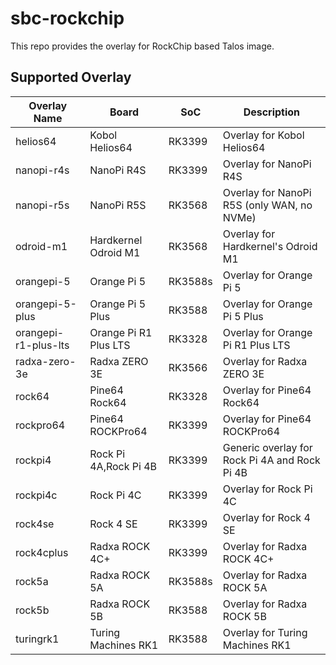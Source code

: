 # sbc-rockchip

This repo provides the overlay for RockChip based Talos image.

## Supported Overlay

| Overlay Name         | Board                 | SoC     | Description                                   |
| -------------------- | --------------------- | ------- | --------------------------------------------- |
| helios64             | Kobol Helios64        | RK3399  | Overlay for Kobol Helios64                    |
| nanopi-r4s           | NanoPi R4S            | RK3399  | Overlay for NanoPi R4S                        |
| nanopi-r5s           | NanoPi R5S            | RK3568  | Overlay for NanoPi R5S (only WAN, no NVMe)    |
| odroid-m1            | Hardkernel Odroid M1  | RK3568  | Overlay for Hardkernel's Odroid M1            |
| orangepi-5           | Orange Pi 5           | RK3588s | Overlay for Orange Pi 5                       |
| orangepi-5-plus      | Orange Pi 5 Plus      | RK3588  | Overlay for Orange Pi 5 Plus                  |
| orangepi-r1-plus-lts | Orange Pi R1 Plus LTS | RK3328  | Overlay for Orange Pi R1 Plus LTS             |
| radxa-zero-3e        | Radxa ZERO 3E         | RK3566  | Overlay for Radxa ZERO 3E                     |
| rock64               | Pine64 Rock64         | RK3328  | Overlay for Pine64 Rock64                     |
| rockpro64            | Pine64 ROCKPro64      | RK3399  | Overlay for Pine64 ROCKPro64                  |
| rockpi4              | Rock Pi 4A,Rock Pi 4B | RK3399  | Generic overlay for Rock Pi 4A and Rock Pi 4B |
| rockpi4c             | Rock Pi 4C            | RK3399  | Overlay for Rock Pi 4C                        |
| rock4se              | Rock 4 SE             | RK3399  | Overlay for Rock 4 SE                         |
| rock4cplus           | Radxa ROCK 4C+        | RK3399  | Overlay for Radxa ROCK 4C+                    |
| rock5a               | Radxa ROCK 5A         | RK3588s | Overlay for Radxa ROCK 5A                     |
| rock5b               | Radxa ROCK 5B         | RK3588  | Overlay for Radxa ROCK 5B                     |
| turingrk1            | Turing Machines RK1   | RK3588  | Overlay for Turing Machines RK1               |
